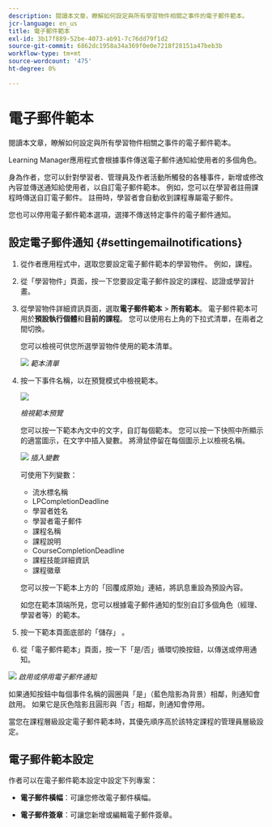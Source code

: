 ```yaml
---
description: 閱讀本文章，瞭解如何設定與所有學習物件相關之事件的電子郵件範本。
jcr-language: en_us
title: 電子郵件範本
exl-id: 3b17f889-52be-4073-ab91-7c76dd79f1d2
source-git-commit: 6862dc1958a34a369f0e0e7218f28151a47beb3b
workflow-type: tm+mt
source-wordcount: '475'
ht-degree: 0%

---
```


# 電子郵件範本

閱讀本文章，瞭解如何設定與所有學習物件相關之事件的電子郵件範本。

Learning Manager應用程式會根據事件傳送電子郵件通知給使用者的多個角色。

身為作者，您可以針對學習者、管理員及作者活動所觸發的各種事件，新增或修改內容並傳送通知給使用者，以自訂電子郵件範本。 例如，您可以在學習者註冊課程時傳送自訂電子郵件。 註冊時，學習者會自動收到課程專屬電子郵件。

您也可以停用電子郵件範本選項，選擇不傳送特定事件的電子郵件通知。

## 設定電子郵件通知 {#settingemailnotifications}

1. 從作者應用程式中，選取您要設定電子郵件範本的學習物件。 例如，課程。

1. 從「學習物件」頁面，按一下您要設定電子郵件設定的課程、認證或學習計畫。

1. 從學習物件詳細資訊頁面，選取&#x200B;**電子郵件範本** > **所有範本**。 電子郵件範本可用於&#x200B;**預設執行個體**&#x200B;和&#x200B;**目前的課程**。 您可以使用右上角的下拉式清單，在兩者之間切換。

   您可以檢視可供您所選學習物件使用的範本清單。

   ![](assets/email-templates-forlearningprograms.png)
   *範本清單*

1. 按一下事件名稱，以在預覽模式中檢視範本。

   ![](assets/preview-the-emailtemplateforyourlearningobject.png)

   *檢視範本預覽*

   您可以按一下範本內文中的文字，自訂每個範本。 您可以按一下快照中所顯示的適當圖示，在文字中插入變數。 將滑鼠停留在每個圖示上以檢視名稱。

   ![](assets/insert-variable.png)
   *插入變數*

   可使用下列變數：

   * 流水標名稱
   * LPCompletionDeadline
   * 學習者姓名
   * 學習者電子郵件
   * 課程名稱
   * 課程說明
   * CourseCompletionDeadline
   * 課程技能詳細資訊
   * 課程徽章

   您可以按一下範本上方的「回覆成原始」連結，將訊息重設為預設內容。

   如您在範本頂端所見，您可以根據電子郵件通知的型別自訂多個角色（經理、學習者等）的範本。

1. 按一下範本頁面底部的「儲存」 。
1. 從「電子郵件範本」頁面，按一下「是/否」循環切換按鈕，以傳送或停用通知。

![](assets/email-notification-e1437624109719.png)
*啟用或停用電子郵件通知*

如果通知按鈕中每個事件名稱的圓圈與「是」（藍色陰影為背景）相鄰，則通知會啟用。 如果它是灰色陰影且圓形與「否」相鄰，則通知會停用。

當您在課程層級設定電子郵件範本時，其優先順序高於該特定課程的管理員層級設定。

## 電子郵件範本設定

作者可以在電子郵件範本設定中設定下列專案：

* **電子郵件橫幅**：可讓您修改電子郵件橫幅。

* **電子郵件簽章**：可讓您新增或編輯電子郵件簽章。
